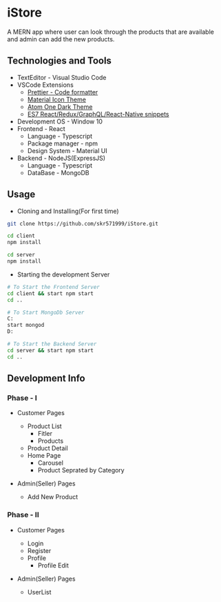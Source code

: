 # iStore

A MERN app where user can look through the products that are available and admin can add the new products.

## Technologies and Tools

- TextEditor - Visual Studio Code
- VSCode Extensions
  - [Prettier - Code formatter](https://marketplace.visualstudio.com/items?itemName=esbenp.prettier-vscode)
  - [Material Icon Theme](https://marketplace.visualstudio.com/items?itemName=PKief.material-icon-theme)
  - [Atom One Dark Theme](https://marketplace.visualstudio.com/items?itemName=akamud.vscode-theme-onedark)
  - [ES7 React/Redux/GraphQL/React-Native snippets](https://marketplace.visualstudio.com/items?itemName=dsznajder.es7-react-js-snippets)
- Development OS - Window 10
- Frontend - React
  - Language - Typescript
  - Package manager - npm
  - Design System - Material UI
- Backend - NodeJS(ExpressJS)
  - Language - Typescript
  - DataBase - MongoDB

## Usage

- Cloning and Installing(For first time)

```sh
git clone https://github.com/skr571999/iStore.git

cd client
npm install

cd server
npm install
```

- Starting the development Server

```sh
# To Start the Frontend Server
cd client && start npm start
cd ..

# To Start MongoDb Server
C:
start mongod
D:

# To Start the Backend Server
cd server && start npm start
cd ..
```

## Development Info

### Phase - I

- Customer Pages

  - Product List
    - Fitler
    - Products
  - Product Detail
  - Home Page
    - Carousel
    - Product Seprated by Category

- Admin(Seller) Pages
  - Add New Product

### Phase - II

- Customer Pages

  - Login
  - Register
  - Profile
    - Profile Edit

- Admin(Seller) Pages
  - UserList

<!-- ## Preview Screens -->
